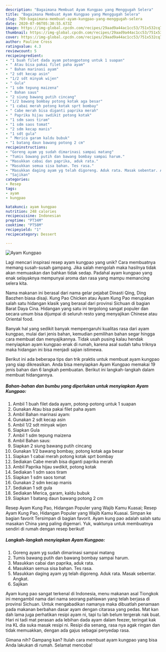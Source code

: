 ```yaml
---
description: "Bagaimana Membuat Ayam Kungpao yang Menggugah Selera"
title: "Bagaimana Membuat Ayam Kungpao yang Menggugah Selera"
slug: 769-bagaimana-membuat-ayam-kungpao-yang-menggugah-selera
date: 2020-07-06T05:30:55.673Z
image: https://img-global.cpcdn.com/recipes/29aad9a44ac1cc53/751x532cq70/ayam-kungpao-foto-resep-utama.jpg
thumbnail: https://img-global.cpcdn.com/recipes/29aad9a44ac1cc53/751x532cq70/ayam-kungpao-foto-resep-utama.jpg
cover: https://img-global.cpcdn.com/recipes/29aad9a44ac1cc53/751x532cq70/ayam-kungpao-foto-resep-utama.jpg
author: Pauline Cross
ratingvalue: 4.3
reviewcount: 5
recipeingredient:
- "1 buah filet dada ayam potongpotong untuk 1 suapan"
- " Atau bisa pakai filet paha ayam"
- " Bahan marinasi ayam"
- "2 sdt kecap asin"
- "1/2 sdt minyak wijen"
- " Gula"
- "1 sdm tepung maizena"
- " Bahan saus"
- "2 siung bawang putih cincang"
- "1/2 bawang bombay potong kotak aga besar"
- "1 cabai merah potong kotak sprt bombay"
- " Cabe merah bisa diganti paprika merah"
- " Paprika hijau swdikit potong kotak"
- "1 sdm saos tiram"
- "1 sdm saos tomat"
- "2 sdm kecap manis"
- "1 sdt gula"
- " Merica garam kaldu bubuk"
- "1 batang daun bawang potong 2 cm"
recipeinstructions:
- "Goreng ayam yg sudah dimarinasi sampai matang"
- "Tumis bawang putih dan bawang bombay sampai harum."
- "Masukkan cabai dan paprika, aduk rata."
- "Masukkan semua sisa bahan. Tes rasa."
- "Masukkan daging ayam yg telah digoreng. Aduk rata. Masak sebentar. Angkat."
- "Sajikan"
categories:
- Resep
tags:
- ayam
- kungpao

katakunci: ayam kungpao 
nutrition: 248 calories
recipecuisine: Indonesian
preptime: "PT34M"
cooktime: "PT58M"
recipeyield: "1"
recipecategory: Dessert

---
```



![Ayam Kungpao](https://img-global.cpcdn.com/recipes/29aad9a44ac1cc53/751x532cq70/ayam-kungpao-foto-resep-utama.jpg)

Lagi mencari inspirasi resep ayam kungpao yang unik? Cara membuatnya memang susah-susah gampang. Jika salah mengolah maka hasilnya tidak akan memuaskan dan bahkan tidak sedap. Padahal ayam kungpao yang enak selayaknya mempunyai aroma dan rasa yang mampu memancing selera kita.

Nama makanan ini berasal dari nama gelar pejabat Dinasti Qing, Ding Baozhen biasa disaji. Kung Pao Chicken atau Ayam Kung Pao merupakan salah satu hidangan klasik yang berasal dari provinsi Sichuan di bagian Barat Daya Cina. Hidangan yang satu ini tergolong sangat populer dan secara umum bisa dijumpai di seluruh resto yang menyajikan Chinese atau Oriental food.

Banyak hal yang sedikit banyak mempengaruhi kualitas rasa dari ayam kungpao, mulai dari jenis bahan, kemudian pemilihan bahan segar hingga cara membuat dan menyajikannya. Tidak usah pusing kalau hendak menyiapkan ayam kungpao enak di rumah, karena asal sudah tahu triknya maka hidangan ini bisa menjadi sajian istimewa.


Berikut ini ada beberapa tips dan trik praktis untuk membuat ayam kungpao yang siap dikreasikan. Anda bisa menyiapkan Ayam Kungpao memakai 19 jenis bahan dan 6 langkah pembuatan. Berikut ini langkah-langkah dalam membuat hidangannya.

<!--inarticleads1-->

##### Bahan-bahan dan bumbu yang diperlukan untuk menyiapkan Ayam Kungpao:

1. Ambil 1 buah filet dada ayam, potong-potong untuk 1 suapan
1. Gunakan  Atau bisa pakai filet paha ayam
1. Ambil  Bahan marinasi ayam:
1. Gunakan 2 sdt kecap asin
1. Ambil 1/2 sdt minyak wijen
1. Siapkan  Gula
1. Ambil 1 sdm tepung maizena
1. Ambil  Bahan saus:
1. Siapkan 2 siung bawang putih cincang
1. Gunakan 1/2 bawang bombay, potong kotak aga besar
1. Siapkan 1 cabai merah potong kotak sprt bombay
1. Sediakan  Cabe merah bisa diganti paprika merah
1. Ambil  Paprika hijau swdikit, potong kotak
1. Sediakan 1 sdm saos tiram
1. Siapkan 1 sdm saos tomat
1. Gunakan 2 sdm kecap manis
1. Sediakan 1 sdt gula
1. Sediakan  Merica, garam, kaldu bubuk
1. Siapkan 1 batang daun bawang potong 2 cm


Resep Ayam Kung Pao, Hidangan Populer yang Wajib Kamu Kuasai; Resep Ayam Kung Pao, Hidangan Populer yang Wajib Kamu Kuasai. Simpan ke bagian favorit Tersimpan di bagian favorit. Ayam kung pao adalah salah satu masakan China yang paling digemari. Yuk, waktunya untuk membuatnya sendiri di rumah dengan resep berikut! 

<!--inarticleads2-->

##### Langkah-langkah menyiapkan Ayam Kungpao:

1. Goreng ayam yg sudah dimarinasi sampai matang
1. Tumis bawang putih dan bawang bombay sampai harum.
1. Masukkan cabai dan paprika, aduk rata.
1. Masukkan semua sisa bahan. Tes rasa.
1. Masukkan daging ayam yg telah digoreng. Aduk rata. Masak sebentar. Angkat.
1. Sajikan


Ayam kung pao sangat terkenal di Indonesia, menu makanan asal Tiongkok ini mengambil nama dari nama seorang pahlawan yang telah berjasa di provinsi Sichuan. Untuk mengabadikan namanya maka dibuatlah penamaan pada makanan berbahan dasar ayam dengan citarasa yang pedas. Mat kan dah lama juga perhatikan resipi ayam ni, tapi tu lah belum tergerak nak buat. Hari ni tadi mat perasan ada lebihan dada ayam dalam feezer, teringat kak ina KL dia suka masak resipi ni. Resipi dia senang, rasa nya agak ringan dan tidak memuakkan, dengan ada gajus sebagai penyedap rasa. 

Gimana nih? Gampang kan? Itulah cara membuat ayam kungpao yang bisa Anda lakukan di rumah. Selamat mencoba!
